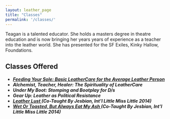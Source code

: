 ```yaml
---
layout: leather_page
title: "Classes"
permalink: '/classes/'
---
```


<div class="row">
  <div class="col-sm-12">
    <p>
      Teagan is a talented educator. She holds a masters degree in theatre education and is now bringing
      her years years of experience as a teacher into the leather world. She has presented for the SF Exiles, Kinky Hallow, Foundations.
    </p>
  </div>
</div>

<div class="row headroom">
  <div class="col-sm-12">
    <h2> Classes Offered </h2>
    <h5>
      <ul>
        <li>
          <a href="/classes/feeding_your_soul/">
            Feeding Your Sole: Basic LeatherCare for the Average Leather Person
          </a>
        </li>
        <li>
          Alchemist, Teacher, Healer: The Spirituality of LeatherCare
        </li>
        <li>
          Under My Boot: Stomping and Bootplay for D/s
        </li>
        <li>
          Gear Up: Leather as Political Resistance
        </li>
        <li>
          <a href="/classes/leather_lust/">
            Leather Lust
          </a>
          (Co-Taught By Jesbian, Int'l Little Miss Little 2014)
        </li>
        <li>
          <a href="/classes/eat_my_ash/">
            Wet Or Toasted, But Always Eat My Ash
          </a>
          (Co-Taught By Jesbian, Int'l Little Miss Little 2014)
        </li>
      </ul>
    </h5>
  </div>
</div>
